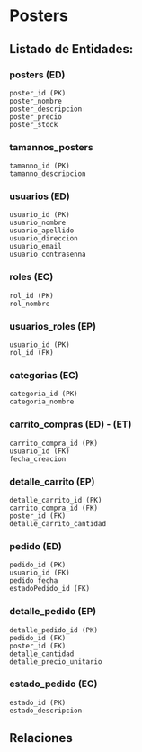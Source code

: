 # Posters

## Listado de Entidades:

### posters (ED)

    poster_id (PK)
    poster_nombre
    poster_descripcion
    poster_precio
    poster_stock

### tamannos_posters

    tamanno_id (PK)
    tamanno_descripcion

### usuarios (ED)

    usuario_id (PK)
    usuario_nombre
    usuario_apellido
    usuario_direccion
    usuario_email
    usuario_contrasenna

### roles (EC)

    rol_id (PK)
    rol_nombre

### usuarios_roles (EP)

    usuario_id (PK)
    rol_id (FK)

### categorias (EC)

    categoria_id (PK)
    categoria_nombre

### carrito_compras (ED) - (ET)

    carrito_compra_id (PK)
    usuario_id (FK)
    fecha_creacion

### detalle_carrito (EP)

    detalle_carrito_id (PK)
    carrito_compra_id (FK)
    poster_id (FK)
    detalle_carrito_cantidad

### pedido (ED)

    pedido_id (PK)
    usuario_id (FK)
    pedido_fecha
    estadoPedido_id (FK)

### detalle_pedido (EP)

    detalle_pedido_id (PK)
    pedido_id (FK)
    poster_id (FK)
    detalle_cantidad
    detalle_precio_unitario

### estado_pedido (EC)

    estado_id (PK)
    estado_descripcion

## Relaciones

